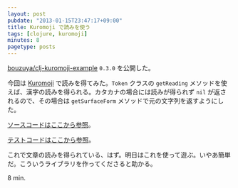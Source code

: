 ```yaml
---
layout: post
pubdate: "2013-01-15T23:47:17+09:00"
title: Kuromoji で読みを使う
tags: [clojure, kuromoji]
minutes: 8
pagetype: posts
---
```

[bouzuya/clj-kuromoji-example](https://github.com/bouzuya/clj-kuromoji-example/tree/0.3.0) `0.3.0` を公開した。

今回は [Kuromoji][kuromoji] で読みを得てみた。`Token` クラスの `getReading` メソッドを使えば、漢字の読みを得られる。カタカナの場合には読みが得られず `nil` が返されるので、その場合は `getSurfaceForm` メソッドで元の文字列を返すようにした。

[ソースコードはここから参照](https://github.com/bouzuya/clj-kuromoji-example/blob/0.3.0/src/kuromoji_example/reading.clj)。

[テストコードはここから参照](https://github.com/bouzuya/clj-kuromoji-example/blob/0.3.0/test/kuromoji_example/reading_test.clj)。

これで文章の読みを得られている、はず。明日はこれを使って遊ぶ。いやあ簡単だ。こういうライブラリを作ってくださると助かる。

8 min.

[kuromoji]: http://www.atilika.com/products/kuromoji.html




